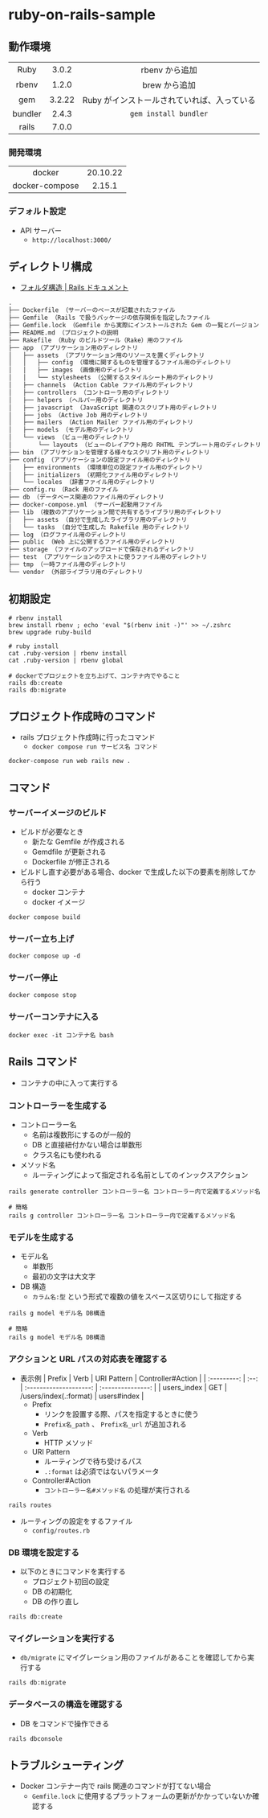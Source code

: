 # ruby-on-rails-sample

## 動作環境

|         |        |                                             |
| :-----: | :----: | :-----------------------------------------: |
|  Ruby   | 3.0.2  |               rbenv から追加                |
|  rbenv  | 1.2.0  |                brew から追加                |
|   gem   | 3.2.22 | Ruby がインストールされていれば、入っている |
| bundler | 2.4.3  |            `gem install bundler`            |
|  rails  | 7.0.0  |                                             |

### 開発環境

|                |          |
| :------------: | :------: |
|     docker     | 20.10.22 |
| docker-compose |  2.15.1  |

### デフォルト設定

- API サーバー
  - `http://localhost:3000/`

## ディレクトリ構成

- [フォルダ構造 | Rails ドキュメント](https://railsdoc.com/page/folder_structure)

```markdown
.
├── Dockerfile （サーバーのベースが記載されたファイル
├── Gemfile （Rails で扱うパッケージの依存関係を指定したファイル
├── Gemfile.lock （Gemfile から実際にインストールされた Gem の一覧とバージョン
├── README.md （プロジェクトの説明
├── Rakefile （Ruby のビルドツール（Rake）用のファイル
├── app （アプリケーション用のディレクトリ
│   ├── assets （アプリケーション用のリソースを置くディレクトリ
│   │   ├── config （環境に関するものを管理するファイル用のディレクトリ
│   │   ├── images （画像用のディレクトリ
│   │   └── stylesheets （公開するスタイルシート用のディレクトリ
│   ├── channels （Action Cable ファイル用のディレクトリ
│   ├── controllers （コントローラ用のディレクトリ
│   ├── helpers （ヘルパー用のディレクトリ
│   ├── javascript （JavaScript 関連のスクリプト用のディレクトリ
│   ├── jobs （Active Job 用のディレクトリ
│   ├── mailers （Action Mailer ファイル用のディレクトリ
│   ├── models （モデル用のディレクトリ
│   └── views （ビュー用のディレクトリ
│   　　 └── layouts （ビューのレイアウト用の RHTML テンプレート用のディレクトリ
├── bin （アプリケションを管理する様々なスクリプト用のディレクトリ
├── config （アプリケーションの設定ファイル用のディレクトリ
│   ├── environments （環境単位の設定ファイル用のディレクトリ
│   ├── initializers （初期化ファイル用のディレクトリ
│   └── locales （辞書ファイル用のディレクトリ
├── config.ru （Rack 用のファイル
├── db （データベース関連のファイル用のディレクトリ
├── docker-compose.yml （サーバー起動用ファイル
├── lib （複数のアプリケーション間で共有するライブラリ用のディレクトリ
│   ├── assets （自分で生成したライブラリ用のディレクトリ
│   └── tasks （自分で生成した Rakefile 用のディレクトリ
├── log （ログファイル用のディレクトリ
├── public （Web 上に公開するファイル用のディレクトリ
├── storage （ファイルのアップロードで保存されるディレクトリ
├── test （アプリケーションのテストに使うファイル用のディレクトリ
├── tmp （一時ファイル用のディレクトリ
└── vendor （外部ライブラリ用のディレクトリ
```

## 初期設定

```shell
# rbenv install
brew install rbenv ; echo 'eval "$(rbenv init -)"' >> ~/.zshrc
brew upgrade ruby-build

# ruby install
cat .ruby-version | rbenv install
cat .ruby-version | rbenv global

# dockerでプロジェクトを立ち上げて、コンテナ内でやること
rails db:create
rails db:migrate
```

## プロジェクト作成時のコマンド

- rails プロジェクト作成時に行ったコマンド
  - `docker compose run サービス名 コマンド`

```shell
docker-compose run web rails new .
```

## コマンド

### サーバーイメージのビルド

- ビルドが必要なとき
  - 新たな Gemfile が作成される
  - Gemdfile が更新される
  - Dockerfile が修正される
- ビルドし直す必要がある場合、docker で生成した以下の要素を削除してから行う
  - docker コンテナ
  - docker イメージ

```shell
docker compose build
```

### サーバー立ち上げ

```shell
docker compose up -d
```

### サーバー停止

```shell
docker compose stop
```

### サーバーコンテナに入る

```shell
docker exec -it コンテナ名 bash
```

## Rails コマンド

- コンテナの中に入って実行する

### コントローラーを生成する

- コントローラー名
  - 名前は複数形にするのが一般的
  - DB と直接紐付かない場合は単数形
  - クラス名にも使われる
- メソッド名
  - ルーティングによって指定される名前としてのインックスアクション

```shell
rails generate controller コントローラー名 コントローラー内で定義するメソッド名

# 簡略
rails g controller コントローラー名 コントローラー内で定義するメソッド名
```

### モデルを生成する

- モデル名
  - 単数形
  - 最初の文字は大文字
- DB 構造
  - `カラム名:型` という形式で複数の値をスペース区切りにして指定する

```shell
rails g model モデル名 DB構造

# 簡略
rails g model モデル名 DB構造
```

### アクションと URL パスの対応表を確認する

- 表示例
  | Prefix | Verb | URI Pattern | Controller#Action |
  | :---------: | :--: | :--------------------: | :---------------: |
  | users_index | GET | /users/index(.:format) | users#index |
  - Prefix
    - リンクを設置する際、パスを指定するときに使う
    - `Prefix名_path` 、 `Prefix名_url` が追加される
  - Verb
    - HTTP メソッド
  - URI Pattern
    - ルーティングで待ち受けるパス
    - `.:format` は必須ではないパラメータ
  - Controller#Action
    - `コントローラー名#メソッド名` の処理が実行される

```shell
rails routes
```

- ルーティングの設定をするファイル
  - `config/routes.rb`

### DB 環境を設定する

- 以下のときにコマンドを実行する
  - プロジェクト初回の設定
  - DB の初期化
  - DB の作り直し

```shell
rails db:create
```

### マイグレーションを実行する

- `db/migrate` にマイグレーション用のファイルがあることを確認してから実行する

```shell
rails db:migrate
```

### データベースの構造を確認する

- DB をコマンドで操作できる

```shell
rails dbconsole
```

## トラブルシューティング

- Docker コンテナー内で rails 関連のコマンドが打てない場合
  - `Gemfile.lock` に使用するプラットフォームの更新がかかっていないか確認する

